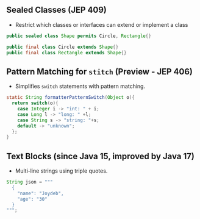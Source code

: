 ## Sealed Classes (JEP 409)
- Restrict which classes or interfaces can extend or implement a class
```java
public sealed class Shape permits Circle, Rectangle{}

public final class Circle extends Shape{}
public final class Rectangle extends Shape{}
```

## Pattern Matching for `stitch` (Preview - JEP 406)
- Simplifies `switch` statements with pattern matching.
```java
static String formatterPatternSwitch(Object o){
  return switch(o){
    case Integer i -> "int: " + i;
    case Long l -> "long: " +l;
    case String s -> "string: "+s;
    default -> "unknown";
  };
}
```

## Text Blocks (since Java 15, improved by Java 17)
- Multi-line strings using triple quotes.
```java
String json = """
  {
    "name": "Joydeb",
    "age": "30"
  }
""";
```

